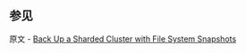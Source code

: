 ## 参见

原文 - [Back Up a Sharded Cluster with File System Snapshots]( https://docs.mongodb.com/manual/tutorial/backup-sharded-cluster-with-filesystem-snapshots/ )

